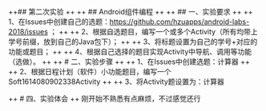 ++## 第二次实验
++
++ ## Android组件编程 
++ 
++ ## 一、实验要求
++ 
++ 1、在Issues中创建自己的选题：https://github.com/hzuapps/android-labs-2018/issues ；
++ 
++ 2、根据自选题目，编写一个或多个Activity（所有均带上学号前缀，放到自己的Java包下）；
++ 
++ 3、将标题设置为自己的学号+对应的功能或题目；
++ 
++ 4、根据自己选择的题目实现Activity中导航、调用等功能（选做）。
++ 
++ # 二、实验步骤
++ 
++ 1、在Issues中创建选题：计算器
++ 
++ 2、根据日程计划（软件）小功能题目，编写一个Soft1614080902338Activity
++ 
++ 3、将Activity题设置为：计算器

++ # 四、实验体会
++ 刚开始不熟悉有点麻烦，不过感觉还行


